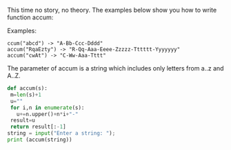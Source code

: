 This time no story, no theory. The examples below show you how to write function accum:

Examples: 
```
ccum("abcd") -> "A-Bb-Ccc-Dddd"
accum("RqaEzty") -> "R-Qq-Aaa-Eeee-Zzzzz-Tttttt-Yyyyyyy"
accum("cwAt") -> "C-Ww-Aaa-Tttt" 
```
The parameter of accum is a string which includes only letters from a..z and A..Z.
```python
def accum(s):
 m=len(s)+1
 u=""
 for i,n in enumerate(s):
   u+=n.upper()+n*i+"-"
 result=u
 return result[:-1]
string = input("Enter a string: ");
print (accum(string))
```
